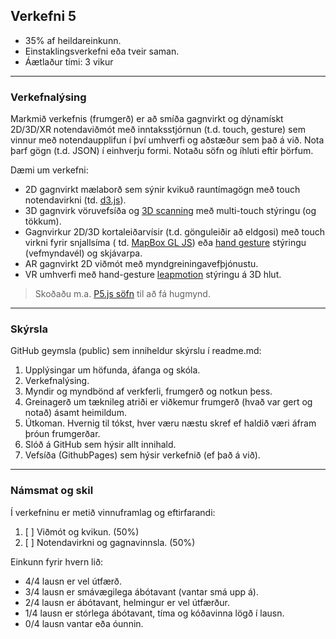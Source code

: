 ## Verkefni 5

- 35% af heildareinkunn.
- Einstaklingsverkefni eða tveir saman.
- Áætlaður tími: 3 vikur
  
---

### Verkefnalýsing

Markmið verkefnis (frumgerð) er að smíða gagnvirkt og dýnamískt 2D/3D/XR notendaviðmót með inntaksstjórnun (t.d. touch, gesture) sem vinnur með notendaupplifun í því umhverfi og aðstæður sem það á við. Nota þarf gögn (t.d. JSON) í einhverju formi. Notaðu söfn og íhluti eftir þörfum. 

Dæmi um verkefni:
- 2D gagnvirkt mælaborð sem sýnir kvikuð rauntímagögn með touch notendavirkni (td. [d3.js](https://d3js.org/)).
- 3D gagnvirk vöruvefsíða og [3D scanning](https://alicevision.org/#meshroom) með multi-touch stýringu (og tökkum).
- Gagnvirkur 2D/3D kortaleiðarvísir (t.d. gönguleiðir að eldgosi) með touch virkni fyrir snjallsíma ( td. [MapBox GL JS](https://www.mapbox.com/mapbox-gljs)) eða [hand gesture](https://github.com/GunnarThorunnarson/FORR3FV05EU/wiki/Vi%C3%B0m%C3%B3t#gestures) stýringu (vefmyndavél) og skjávarpa.
- AR gagnvirkt 2D viðmót með myndgreiningavefþjónustu.
- VR umhverfi með hand-gesture [leapmotion](https://www.ultraleap.com/) stýringu á 3D hlut.

> Skoðaðu m.a. [P5.js söfn](https://p5js.org/libraries/) til að fá hugmynd.



---

### Skýrsla
GitHub geymsla (public) sem inniheldur skýrslu í readme.md:

  1. Upplýsingar um höfunda, áfanga og skóla.
  1. Verkefnalýsing.
  1. Myndir og myndbönd af verkferli, frumgerð og notkun þess.
  1. Greinagerð um tæknileg atriði er viðkemur frumgerð (hvað var gert og notað) ásamt
  heimildum. 
  1. Útkoman. Hvernig til tókst, hver væru næstu skref ef haldið væri áfram þróun frumgerðar.
  1. Slóð á GitHub sem hýsir allt innihald.
  1. Vefsíða (GithubPages) sem hýsir verkefnið (ef það á við).

---

### Námsmat og skil
Í verkefninu er metið vinnuframlag og eftirfarandi:

1. [ ] Viðmót og kvikun. (50%)
1. [ ] Notendavirkni og gagnavinnsla. (50%)

Einkunn fyrir hvern lið: 
- 4/4 lausn er vel útfærð.
- 3/4 lausn er smávægilega ábótavant (vantar smá upp á).
- 2/4 lausn er ábótavant, helmingur er vel útfærður.
- 1/4 lausn er stórlega ábótavant, tíma og kóðavinna lögð í lausn.
- 0/4 lausn vantar eða óunnin.


